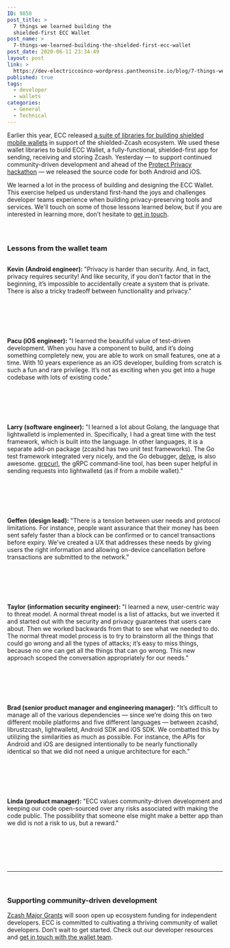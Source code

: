```yaml
---
ID: 9850
post_title: >
  7 things we learned building the
  shielded-first ECC Wallet
post_name: >
  7-things-we-learned-building-the-shielded-first-ecc-wallet
post_date: 2020-06-11 23:34:49
layout: post
link: >
  https://dev-electriccoinco-wordpress.pantheonsite.io/blog/7-things-we-learned-building-the-shielded-first-ecc-wallet/
published: true
tags:
  - developer
  - wallets
categories:
  - General
  - Technical
---
```

<!-- wp:paragraph -->
<p></p>
<!-- /wp:paragraph -->

<!-- wp:paragraph -->
<p>Earlier this year, ECC released <a href="https://dev-electriccoinco-wordpress.pantheonsite.io/blog/ecc-releases-resources-for-building-mobile-shielded-zcash-wallets/">a suite of libraries for building shielded mobile wallets</a> in support of the shielded-Zcash ecosystem. We used these wallet libraries to build ECC Wallet, a fully-functional, shielded-first app for sending, receiving and storing Zcash. Yesterday — to support continued community-driven development and ahead of the <a rel="noreferrer noopener" href="https://gitcoin.co/hackathon/privacy/onboard" target="_blank">Protect Privacy hackathon</a> — we released the source code for both Android and iOS.&nbsp;</p>
<!-- /wp:paragraph -->

<!-- wp:paragraph -->
<p>We learned a lot in the process of building and designing the ECC Wallet. This exercise helped us understand first-hand the joys and challenges developer teams experience when building privacy-preserving tools and services. We'll touch on some of those lessons learned below, but if you are interested in learning more, don’t hesitate to <a rel="noreferrer noopener" href="https://discord.gg/PgcDjbm" target="_blank">get in touch</a>.&nbsp;</p>
<!-- /wp:paragraph -->

<!-- wp:spacer {"height":24} -->
<div style="height:24px" aria-hidden="true" class="wp-block-spacer"></div>
<!-- /wp:spacer -->

<!-- wp:heading {"level":3} -->
<h3>Lessons from the wallet team</h3>
<!-- /wp:heading -->

<!-- wp:media-text {"mediaId":9892,"mediaLink":"https://dev-electriccoinco-wordpress.pantheonsite.io/?attachment_id=9892","mediaType":"image","mediaWidth":15,"className":"in-blog-thumb"} -->
<div class="wp-block-media-text alignwide is-stacked-on-mobile in-blog-thumb" style="grid-template-columns:15% auto"><figure class="wp-block-media-text__media"><img src="https://dev-electriccoinco-wordpress.pantheonsite.io/wp-content/uploads/2020/06/Kevin_circ-1.png" alt="" class="wp-image-9892"/></figure><div class="wp-block-media-text__content"><!-- wp:paragraph {"placeholder":"Content…","fontSize":"normal"} -->
<p class="has-normal-font-size"><strong>Kevin</strong> <strong>(Android engineer):&nbsp;</strong>"Privacy is harder than security. And, in fact, privacy requires security! And like security, if you don’t factor that in the beginning, it’s impossible to accidentally create a system that is private. There is also a tricky tradeoff between functionality and privacy."</p>
<!-- /wp:paragraph --></div></div>
<!-- /wp:media-text -->

<!-- wp:spacer {"height":57} -->
<div style="height:57px" aria-hidden="true" class="wp-block-spacer"></div>
<!-- /wp:spacer -->

<!-- wp:media-text {"mediaId":9890,"mediaLink":"https://dev-electriccoinco-wordpress.pantheonsite.io/?attachment_id=9890","mediaType":"image","mediaWidth":15,"verticalAlignment":"top","className":"in-blog-thumb"} -->
<div class="wp-block-media-text alignwide is-stacked-on-mobile is-vertically-aligned-top in-blog-thumb" style="grid-template-columns:15% auto"><figure class="wp-block-media-text__media"><img src="https://dev-electriccoinco-wordpress.pantheonsite.io/wp-content/uploads/2020/06/Pacu_circ-1.png" alt="" class="wp-image-9890"/></figure><div class="wp-block-media-text__content"><!-- wp:paragraph {"placeholder":"Content…","fontSize":"normal"} -->
<p class="has-normal-font-size"><strong>Pacu (iOS engineer):</strong> "I learned the beautiful value of test-driven development. When you have a component to build, and it’s doing something completely new, you are able to work on small features, one at a time. With 10 years experience as an iOS developer, building from scratch is such a fun and rare privilege. It’s not as exciting when you get into a huge codebase with lots of existing code."</p>
<!-- /wp:paragraph --></div></div>
<!-- /wp:media-text -->

<!-- wp:spacer {"height":57} -->
<div style="height:57px" aria-hidden="true" class="wp-block-spacer"></div>
<!-- /wp:spacer -->

<!-- wp:media-text {"mediaId":9888,"mediaLink":"https://dev-electriccoinco-wordpress.pantheonsite.io/?attachment_id=9888","mediaType":"image","mediaWidth":15,"verticalAlignment":"top","className":"in-blog-thumb"} -->
<div class="wp-block-media-text alignwide is-stacked-on-mobile is-vertically-aligned-top in-blog-thumb" style="grid-template-columns:15% auto"><figure class="wp-block-media-text__media"><img src="https://dev-electriccoinco-wordpress.pantheonsite.io/wp-content/uploads/2020/06/Larry-circ-1.png" alt="" class="wp-image-9888"/></figure><div class="wp-block-media-text__content"><!-- wp:paragraph {"placeholder":"Content…","fontSize":"normal"} -->
<p class="has-normal-font-size"><strong>Larry (software engineer):</strong> "I learned a lot about Golang, the language that lightwalletd is implemented in. Specifically, I had a great time with the test framework, which is built into the language. In other languages, it is a separate add-on package (zcashd has two unit test frameworks). The Go test framework integrated very nicely, and the Go debugger, <a rel="noreferrer noopener" href="https://github.com/go-delve/delve" target="_blank">delve</a>, is also awesome. <a rel="noreferrer noopener" href="https://github.com/fullstorydev/grpcurl" target="_blank">grpcurl</a>, the gRPC command-line tool, has been super helpful in sending requests into lightwalletd (as if from a mobile wallet)."</p>
<!-- /wp:paragraph --></div></div>
<!-- /wp:media-text -->

<!-- wp:spacer {"height":57} -->
<div style="height:57px" aria-hidden="true" class="wp-block-spacer"></div>
<!-- /wp:spacer -->

<!-- wp:media-text {"mediaId":9881,"mediaLink":"https://dev-electriccoinco-wordpress.pantheonsite.io/?attachment_id=9881","mediaType":"image","mediaWidth":15,"verticalAlignment":"top","className":"in-blog-thumb"} -->
<div class="wp-block-media-text alignwide is-stacked-on-mobile is-vertically-aligned-top in-blog-thumb" style="grid-template-columns:15% auto"><figure class="wp-block-media-text__media"><img src="https://dev-electriccoinco-wordpress.pantheonsite.io/wp-content/uploads/2020/06/Geffen-circ-1.png" alt="" class="wp-image-9881"/></figure><div class="wp-block-media-text__content"><!-- wp:paragraph {"placeholder":"Content…","fontSize":"normal"} -->
<p class="has-normal-font-size"><strong>Geffen</strong> <strong>(design lead):&nbsp;</strong>"There is a tension between user needs and protocol limitations. For instance, people want assurance that their money has been sent safely faster than a block can be confirmed or to cancel transactions before expiry. We’ve created a UX that addresses these needs by giving users the right information and allowing on-device cancellation before transactions are submitted to the network."&nbsp;</p>
<!-- /wp:paragraph --></div></div>
<!-- /wp:media-text -->

<!-- wp:spacer {"height":57} -->
<div style="height:57px" aria-hidden="true" class="wp-block-spacer"></div>
<!-- /wp:spacer -->

<!-- wp:media-text {"mediaId":9879,"mediaLink":"https://dev-electriccoinco-wordpress.pantheonsite.io/?attachment_id=9879","mediaType":"image","mediaWidth":15,"verticalAlignment":"top","className":"in-blog-thumb"} -->
<div class="wp-block-media-text alignwide is-stacked-on-mobile is-vertically-aligned-top in-blog-thumb" style="grid-template-columns:15% auto"><figure class="wp-block-media-text__media"><img src="https://dev-electriccoinco-wordpress.pantheonsite.io/wp-content/uploads/2020/06/Taylor-circ-1.png" alt="" class="wp-image-9879"/></figure><div class="wp-block-media-text__content"><!-- wp:paragraph {"placeholder":"Content…","fontSize":"normal"} -->
<p class="has-normal-font-size"><strong>Taylor</strong> <strong>(information security engineer):&nbsp;</strong>"I learned a new, user-centric way to threat model. A normal threat model is a list of attacks, but we inverted it and started out with the security and privacy guarantees that users care about. Then we worked backwards from that to see what we needed to do. The normal threat model process is to try to brainstorm all the things that could go wrong and all the types of attacks; it’s easy to miss things, because no one can get all the things that can go wrong. This new approach scoped the conversation appropriately for our needs."&nbsp;</p>
<!-- /wp:paragraph --></div></div>
<!-- /wp:media-text -->

<!-- wp:spacer {"height":57} -->
<div style="height:57px" aria-hidden="true" class="wp-block-spacer"></div>
<!-- /wp:spacer -->

<!-- wp:media-text {"mediaId":9873,"mediaLink":"https://dev-electriccoinco-wordpress.pantheonsite.io/?attachment_id=9873","mediaType":"image","mediaWidth":15,"verticalAlignment":"top","className":"in-blog-thumb"} -->
<div class="wp-block-media-text alignwide is-stacked-on-mobile is-vertically-aligned-top in-blog-thumb" style="grid-template-columns:15% auto"><figure class="wp-block-media-text__media"><img src="https://dev-electriccoinco-wordpress.pantheonsite.io/wp-content/uploads/2020/06/Brad-circ-1.png" alt="" class="wp-image-9873"/></figure><div class="wp-block-media-text__content"><!-- wp:paragraph -->
<p><strong>Brad (senior product manager and engineering manager):</strong>&nbsp;"It’s difficult to manage all of the various dependencies — since we’re doing this on two different mobile platforms and five different languages — between zcashd, librustzcash, lightwalletd, Android SDK and iOS SDK. We combatted this by utilizing the similarities as much as possible. For instance, the APIs for Android and iOS are designed intentionally to be nearly functionally identical so that we did not need a unique architecture for each."</p>
<!-- /wp:paragraph --></div></div>
<!-- /wp:media-text -->

<!-- wp:spacer {"height":57} -->
<div style="height:57px" aria-hidden="true" class="wp-block-spacer"></div>
<!-- /wp:spacer -->

<!-- wp:media-text {"mediaId":9886,"mediaLink":"https://dev-electriccoinco-wordpress.pantheonsite.io/?attachment_id=9886","mediaType":"image","mediaWidth":15,"className":"in-blog-thumb"} -->
<div class="wp-block-media-text alignwide is-stacked-on-mobile in-blog-thumb" style="grid-template-columns:15% auto"><figure class="wp-block-media-text__media"><img src="https://dev-electriccoinco-wordpress.pantheonsite.io/wp-content/uploads/2020/06/Linda-circ-1.png" alt="" class="wp-image-9886"/></figure><div class="wp-block-media-text__content"><!-- wp:paragraph {"placeholder":"Content…","fontSize":"normal"} -->
<p class="has-normal-font-size"><strong>Linda (product manager): </strong>"ECC values community-driven development and keeping our code open-sourced over any risks associated with making the code public. The possibility that someone else might make a better app than we did is not a risk to us, but a reward."&nbsp;</p>
<!-- /wp:paragraph --></div></div>
<!-- /wp:media-text -->

<!-- wp:spacer {"height":28} -->
<div style="height:28px" aria-hidden="true" class="wp-block-spacer"></div>
<!-- /wp:spacer -->

<!-- wp:spacer {"height":28} -->
<div style="height:28px" aria-hidden="true" class="wp-block-spacer"></div>
<!-- /wp:spacer -->

<!-- wp:spacer {"height":20} -->
<div style="height:20px" aria-hidden="true" class="wp-block-spacer"></div>
<!-- /wp:spacer -->

<!-- wp:separator -->
<hr class="wp-block-separator"/>
<!-- /wp:separator -->

<!-- wp:spacer {"height":20} -->
<div style="height:20px" aria-hidden="true" class="wp-block-spacer"></div>
<!-- /wp:spacer -->

<!-- wp:heading {"level":3} -->
<h3><strong>Supporting community-driven development</strong></h3>
<!-- /wp:heading -->

<!-- wp:paragraph -->
<p><a href="https://dev-electriccoinco-wordpress.pantheonsite.io/blog/dev-fund-poll-shows-consensus/" target="_blank" rel="noreferrer noopener">Zcash Major Grants</a> will soon open up ecosystem funding for independent developers. ECC is committed to cultivating a thriving community of wallet developers. Don’t wait to get started. Check out our developer resources and <a href="https://discord.gg/PgcDjbm" target="_blank" rel="noreferrer noopener">get in touch with the wallet team</a>.</p>
<!-- /wp:paragraph -->